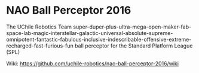# NAO Ball Perceptor 2016
The UChile Robotics Team super-duper-plus-ultra-mega-open-maker-fab-space-lab-magic-interstellar-galactic-universal-absolute-supreme-omnipotent-fantastic-fabulous-inclusive-indescribable-offensive-extreme-recharged-fast-furious-fun  ball perceptor for the Standard Platform League (SPL)

Wiki: https://github.com/uchile-robotics/nao-ball-perceptor-2016/wiki
